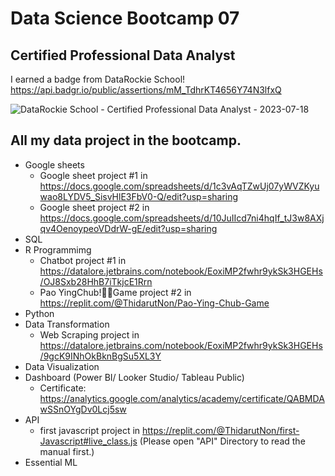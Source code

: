 # Data Science Bootcamp 07
## Certified Professional Data Analyst
I earned a badge from DataRockie School! https://api.badgr.io/public/assertions/mM_TdhrKT4656Y74N3lfxQ 

![DataRockie School - Certified Professional Data Analyst - 2023-07-18](https://github.com/thidaruttt/data_bootcamp07/assets/89543049/9785b592-9603-4579-9c7d-3dc9d3953027)

## All my data project in the bootcamp. 

- Google sheets
  - Google sheet project #1 in https://docs.google.com/spreadsheets/d/1c3vAqTZwUj07yWVZKyuwao8LYDV5_SisvHlE3FbV0-Q/edit?usp=sharing
  - Google sheet project #2 in https://docs.google.com/spreadsheets/d/10JuIIcd7ni4hqIf_tJ3w8AXjqv4OenoypeoVDdrW-gE/edit?usp=sharing
- SQL
- R Programmimg
  - Chatbot project #1 in https://datalore.jetbrains.com/notebook/EoxiMP2fwhr9ykSk3HGEHs/OJ8Sxb28HhB7iTkjcE1Rrn
  - Pao YingChub!✌🏻Game project #2 in https://replit.com/@ThidarutNon/Pao-Ying-Chub-Game
- Python
- Data Transformation
  - Web Scraping project in https://datalore.jetbrains.com/notebook/EoxiMP2fwhr9ykSk3HGEHs/9gcK9INhOkBknBgSu5XL3Y
- Data Visualization
- Dashboard (Power BI/ Looker Studio/ Tableau Public)
  - Certificate: https://analytics.google.com/analytics/academy/certificate/QABMDAwSSnOYgDv0Lcj5sw
- API
  - first javascript project in https://replit.com/@ThidarutNon/first-Javascript#live_class.js (Please open "API" Directory to read the manual first.)
- Essential ML


